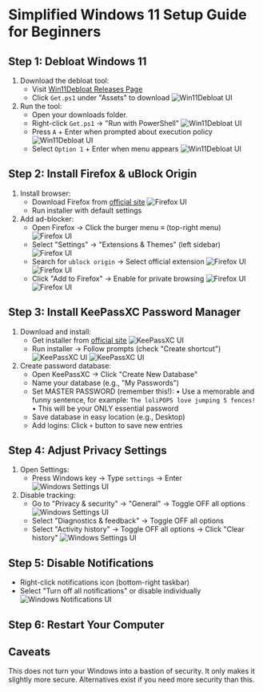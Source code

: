 # Simplified Windows 11 Setup Guide for Beginners

## Step 1: Debloat Windows 11
1. Download the debloat tool:
   - Visit [Win11Debloat Releases Page](https://github.com/Raphire/Win11Debloat/releases)
   - Click `Get.ps1` under "Assets" to download
    ![Win11Debloat UI](pics/win11debloat_1.png)
2. Run the tool:
   - Open your downloads folder.
   - Right-click `Get.ps1` → "Run with PowerShell"
    ![Win11Debloat UI](pics/win11debloat_2.png)
   - Press `A` + Enter when prompted about execution policy
    ![Win11Debloat UI](pics/win11debloat_3.png)
   - Select `Option 1` + Enter when menu appears
    ![Win11Debloat UI](pics/win11debloat_4.png)

## Step 2: Install Firefox & uBlock Origin
1. Install browser:
   - Download Firefox from [official site](https://www.firefox.com)
    ![Firefox UI](pics/firefox_1.png)
   - Run installer with default settings
2. Add ad-blocker:
   - Open Firefox → Click the burger menu ≡ (top-right menu)
    ![Firefox UI](pics/firefox_2.png)
   - Select "Settings" → "Extensions & Themes" (left sidebar)
    ![Firefox UI](pics/firefox_3.png)
   - Search for `ublock origin` → Select official extension
    ![Firefox UI](pics/firefox_4.png)
    ![Firefox UI](pics/firefox_5.png)
   - Click "Add to Firefox" → Enable for private browsing
    ![Firefox UI](pics/firefox_6.png)
    ![Firefox UI](pics/firefox_7.png)

## Step 3: Install KeePassXC Password Manager
1. Download and install:
   - Get installer from [official site](https://keepassxc.org/download/#windows)
    ![KeePassXC UI](pics/keepass_1.png)
   - Run installer → Follow prompts (check "Create shortcut")
    ![KeePassXC UI](pics/keepass_2.png)
    ![KeePassXC UI](pics/keepass_3.png)
2. Create password database:
   - Open KeePassXC → Click "Create New Database"
   - Name your database (e.g., "My Passwords")
   - Set MASTER PASSWORD (remember this!):
     • Use a memorable and funny sentence, for example: `The loliPOPS love jumping 5 fences!`
     • This will be your ONLY essential password
   - Save database in easy location (e.g., Desktop)
   - Add logins: Click `+` button to save new entries

## Step 4: Adjust Privacy Settings
1. Open Settings:
   - Press Windows key → Type `settings` → Enter
    ![Windows Settings UI](pics/settings_1.png)
2. Disable tracking:
   - Go to "Privacy & security" → "General"
     → Toggle OFF all options
    ![Windows Settings UI](pics/settings_2.png)
   - Select "Diagnostics & feedback"
     → Toggle OFF all options
   - Select "Activity history"
     → Toggle OFF all options → Click "Clear history"
    ![Windows Settings UI](pics/settings_3.png)

## Step 5: Disable Notifications
- Right-click notifications icon (bottom-right taskbar)
- Select "Turn off all notifications" or disable individually
    ![Windows Notifications UI](pics/notifications.png)

## Step 6: Restart Your Computer

## Caveats
This does not turn your Windows into a bastion of security. It only makes it slightly more secure. Alternatives exist if you need more security than this.
